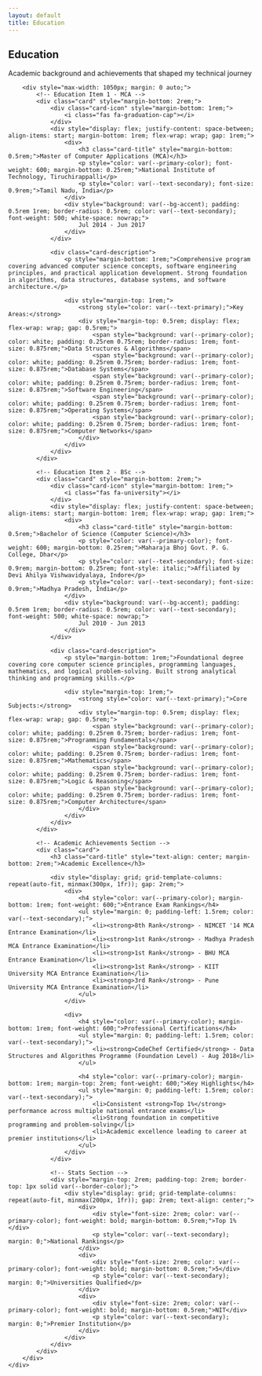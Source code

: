 ```yaml
---
layout: default
title: Education
---
```


<section class="section">
    <div class="section-container">
        <h1 class="section-title">Education</h1>
        <p class="section-subtitle">Academic background and achievements that shaped my technical journey</p>
        
        <div style="max-width: 1050px; margin: 0 auto;">
            <!-- Education Item 1 - MCA -->
            <div class="card" style="margin-bottom: 2rem;">
                <div class="card-icon" style="margin-bottom: 1rem;">
                    <i class="fas fa-graduation-cap"></i>
                </div>
                <div style="display: flex; justify-content: space-between; align-items: start; margin-bottom: 1rem; flex-wrap: wrap; gap: 1rem;">
                    <div>
                        <h3 class="card-title" style="margin-bottom: 0.5rem;">Master of Computer Applications (MCA)</h3>
                        <p style="color: var(--primary-color); font-weight: 600; margin-bottom: 0.25rem;">National Institute of Technology, Tiruchirappalli</p>
                        <p style="color: var(--text-secondary); font-size: 0.9rem;">Tamil Nadu, India</p>
                    </div>
                    <div style="background: var(--bg-accent); padding: 0.5rem 1rem; border-radius: 0.5rem; color: var(--text-secondary); font-weight: 500; white-space: nowrap;">
                        Jul 2014 - Jun 2017
                    </div>
                </div>
                
                <div class="card-description">
                    <p style="margin-bottom: 1rem;">Comprehensive program covering advanced computer science concepts, software engineering principles, and practical application development. Strong foundation in algorithms, data structures, database systems, and software architecture.</p>
                    
                    <div style="margin-top: 1rem;">
                        <strong style="color: var(--text-primary);">Key Areas:</strong>
                        <div style="margin-top: 0.5rem; display: flex; flex-wrap: wrap; gap: 0.5rem;">
                            <span style="background: var(--primary-color); color: white; padding: 0.25rem 0.75rem; border-radius: 1rem; font-size: 0.875rem;">Data Structures & Algorithms</span>
                            <span style="background: var(--primary-color); color: white; padding: 0.25rem 0.75rem; border-radius: 1rem; font-size: 0.875rem;">Database Systems</span>
                            <span style="background: var(--primary-color); color: white; padding: 0.25rem 0.75rem; border-radius: 1rem; font-size: 0.875rem;">Software Engineering</span>
                            <span style="background: var(--primary-color); color: white; padding: 0.25rem 0.75rem; border-radius: 1rem; font-size: 0.875rem;">Operating Systems</span>
                            <span style="background: var(--primary-color); color: white; padding: 0.25rem 0.75rem; border-radius: 1rem; font-size: 0.875rem;">Computer Networks</span>
                        </div>
                    </div>
                </div>
            </div>
            
            <!-- Education Item 2 - BSc -->
            <div class="card" style="margin-bottom: 2rem;">
                <div class="card-icon" style="margin-bottom: 1rem;">
                    <i class="fas fa-university"></i>
                </div>
                <div style="display: flex; justify-content: space-between; align-items: start; margin-bottom: 1rem; flex-wrap: wrap; gap: 1rem;">
                    <div>
                        <h3 class="card-title" style="margin-bottom: 0.5rem;">Bachelor of Science (Computer Science)</h3>
                        <p style="color: var(--primary-color); font-weight: 600; margin-bottom: 0.25rem;">Maharaja Bhoj Govt. P. G. College, Dhar</p>
                        <p style="color: var(--text-secondary); font-size: 0.9rem; margin-bottom: 0.25rem; font-style: italic;">Affiliated by Devi Ahilya Vishwavidyalaya, Indore</p>
                        <p style="color: var(--text-secondary); font-size: 0.9rem;">Madhya Pradesh, India</p>
                    </div>
                    <div style="background: var(--bg-accent); padding: 0.5rem 1rem; border-radius: 0.5rem; color: var(--text-secondary); font-weight: 500; white-space: nowrap;">
                        Jul 2010 - Jun 2013
                    </div>
                </div>
                
                <div class="card-description">
                    <p style="margin-bottom: 1rem;">Foundational degree covering core computer science principles, programming languages, mathematics, and logical problem-solving. Built strong analytical thinking and programming skills.</p>
                    
                    <div style="margin-top: 1rem;">
                        <strong style="color: var(--text-primary);">Core Subjects:</strong>
                        <div style="margin-top: 0.5rem; display: flex; flex-wrap: wrap; gap: 0.5rem;">
                            <span style="background: var(--primary-color); color: white; padding: 0.25rem 0.75rem; border-radius: 1rem; font-size: 0.875rem;">Programming Fundamentals</span>
                            <span style="background: var(--primary-color); color: white; padding: 0.25rem 0.75rem; border-radius: 1rem; font-size: 0.875rem;">Mathematics</span>
                            <span style="background: var(--primary-color); color: white; padding: 0.25rem 0.75rem; border-radius: 1rem; font-size: 0.875rem;">Logic & Reasoning</span>
                            <span style="background: var(--primary-color); color: white; padding: 0.25rem 0.75rem; border-radius: 1rem; font-size: 0.875rem;">Computer Architecture</span>
                        </div>
                    </div>
                </div>
            </div>
            
            <!-- Academic Achievements Section -->
            <div class="card">
                <h3 class="card-title" style="text-align: center; margin-bottom: 2rem;">Academic Excellence</h3>
                
                <div style="display: grid; grid-template-columns: repeat(auto-fit, minmax(300px, 1fr)); gap: 2rem;">
                    <div>
                        <h4 style="color: var(--primary-color); margin-bottom: 1rem; font-weight: 600;">Entrance Exam Rankings</h4>
                        <ul style="margin: 0; padding-left: 1.5rem; color: var(--text-secondary);">
                            <li><strong>8th Rank</strong> - NIMCET '14 MCA Entrance Examination</li>
                            <li><strong>1st Rank</strong> - Madhya Pradesh MCA Entrance Examination</li>
                            <li><strong>1st Rank</strong> - BHU MCA Entrance Examination</li>
                            <li><strong>1st Rank</strong> - KIIT University MCA Entrance Examination</li>
                            <li><strong>3rd Rank</strong> - Pune University MCA Entrance Examination</li>
                        </ul>
                    </div>
                    
                    <div>
                        <h4 style="color: var(--primary-color); margin-bottom: 1rem; font-weight: 600;">Professional Certifications</h4>
                        <ul style="margin: 0; padding-left: 1.5rem; color: var(--text-secondary);">
                            <li><strong>CodeChef Certified</strong> - Data Structures and Algorithms Programme (Foundation Level) - Aug 2018</li>
                        </ul>
                        
                        <h4 style="color: var(--primary-color); margin-bottom: 1rem; margin-top: 2rem; font-weight: 600;">Key Highlights</h4>
                        <ul style="margin: 0; padding-left: 1.5rem; color: var(--text-secondary);">
                            <li>Consistent <strong>Top 1%</strong> performance across multiple national entrance exams</li>
                            <li>Strong foundation in competitive programming and problem-solving</li>
                            <li>Academic excellence leading to career at premier institutions</li>
                        </ul>
                    </div>
                </div>
                
                <!-- Stats Section -->
                <div style="margin-top: 2rem; padding-top: 2rem; border-top: 1px solid var(--border-color);">
                    <div style="display: grid; grid-template-columns: repeat(auto-fit, minmax(200px, 1fr)); gap: 2rem; text-align: center;">
                        <div>
                            <div style="font-size: 2rem; color: var(--primary-color); font-weight: bold; margin-bottom: 0.5rem;">Top 1%</div>
                            <p style="color: var(--text-secondary); margin: 0;">National Rankings</p>
                        </div>
                        <div>
                            <div style="font-size: 2rem; color: var(--primary-color); font-weight: bold; margin-bottom: 0.5rem;">5</div>
                            <p style="color: var(--text-secondary); margin: 0;">Universities Qualified</p>
                        </div>
                        <div>
                            <div style="font-size: 2rem; color: var(--primary-color); font-weight: bold; margin-bottom: 0.5rem;">NIT</div>
                            <p style="color: var(--text-secondary); margin: 0;">Premier Institution</p>
                        </div>
                    </div>
                </div>
            </div>
        </div>
    </div>
</section>